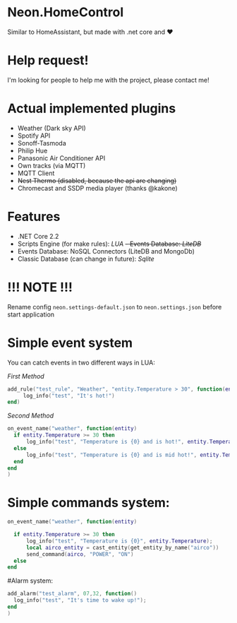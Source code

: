 ﻿# Neon.HomeControl
Similar to HomeAssistant, but made with .net core and ❤️


# Help request!
I'm looking for people to help me with the project, please contact me!


# Actual implemented plugins
- Weather (Dark sky API)
- Spotify API
- Sonoff-Tasmoda
- Philip Hue
- Panasonic Air Conditioner API
- Own tracks (via MQTT)
- MQTT Client
- ~~Nest Thermo (disabled, because the api are changing)~~
- Chromecast and SSDP media player (thanks @kakone)

# Features
 - .NET Core 2.2 
 - Scripts Engine (for make rules): *LUA*
 ~~- Events Database: *LiteDB*~~
 - Events Database: NoSQL Connectors (LiteDB and MongoDb)
 - Classic Database (can change in future): *Sqlite*

# !!! NOTE !!!
Rename config `neon.settings-default.json` to `neon.settings.json` before start application



# Simple event system
You can catch events in two different ways in LUA:

_First Method_

```lua
add_rule("test_rule", "Weather", "entity.Temperature > 30", function(entity) 
     log_info("test", "It's hot!")
end)
```

_Second Method_

```lua
on_event_name("weather", function(entity)
  if entity.Temperature >= 30 then
      log_info("test", "Temperature is {0} and is hot!", entity.Temperature);
  else
      log_info("test", "Temperature is {0} and is mid hot!", entity.Temperature);
  end
end
)
```

# Simple commands system:

```lua
on_event_name("weather", function(entity)

  if entity.Temperature >= 30 then
      log_info("test", "Temperature is {0}", entity.Temperature);
      local airco_entity = cast_entity(get_entity_by_name("airco"))
      send_command(airco, "POWER", "ON")
  else      
end
```

#Alarm system:

```lua
add_alarm("test_alarm", 07,32, function()
  log_info("test", "It's time to wake up!");
end
)
```